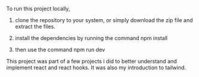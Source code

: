 To run this project locally,
1. clone the repository to your system, or simply download the zip file and extract the files.
   
2. install the dependencies by running the command
  npm install

3. then use the command
   npm run dev

This project was part of a few projects i did to better understand and implement react and react hooks.
It was also my introduction to tailwind.

